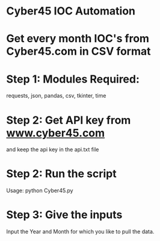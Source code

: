 # Cyber45 IOC Automation
# Get every month IOC's from Cyber45.com in CSV format

# Step 1: Modules Required:
requests, json, pandas, csv, tkinter, time

# Step 2: Get API key from www.cyber45.com
 and keep the api key in the api.txt file

# Step 2: Run the script
Usage: python Cyber45.py

# Step 3: Give the inputs
Input the Year and Month for which you like to pull the data.


